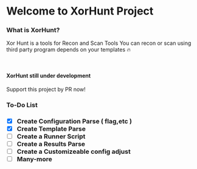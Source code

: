 <h1>Welcome to XorHunt Project</h1>
<h3>What is XorHunt?</h3>
<p>Xor Hunt is a tools for Recon and Scan Tools
You can recon or scan using third party program depends on your templates 🔥</p>
<br>
<h4>XorHunt still under development</h4>
<p>Support this project by PR now!</p>
<h3>To-Do List<h3>

- [x] Create Configuration Parse ( flag,etc )
- [x] Create Template Parse
- [ ] Create a Runner Script
- [ ] Create a Results Parse
- [ ] Create a Customizeable config adjust
- [ ] Many-more